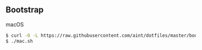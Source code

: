 ## Bootstrap

macOS
```bash
$ curl -O -L https://raw.githubusercontent.com/aint/dotfiles/master/bootstrap/mac.sh
$ ./mac.sh
```

